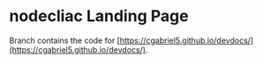 # nodecliac Landing Page

Branch contains the code for [https://cgabriel5.github.io/devdocs/](https://cgabriel5.github.io/devdocs/).
